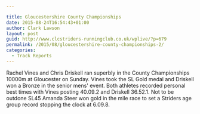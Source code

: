 ```yaml
---

title: Gloucestershire County Championships
date: 2015-08-24T16:54:43+01:00
author: Clark Lawson
layout: post
guid: http://www.clcstriders-runningclub.co.uk/wplive/?p=679
permalink: /2015/08/gloucestershire-county-championships-2/
categories:
  - Track Reports
---
```

Rachel Vines and Chris Driskell ran superbly in the County Championships 10000m at Gloucester on Sunday. Vines took the SL Gold medal and Driskell won a Bronze in the senior mens' event. Both athletes recorded personal best times with Vines posting 40.09.2 and Driskell 36.52.1. Not to be outdone SL45 Amanda Steer won gold in the mile race to set a Striders age group record stopping the clock at 6.09.8.
